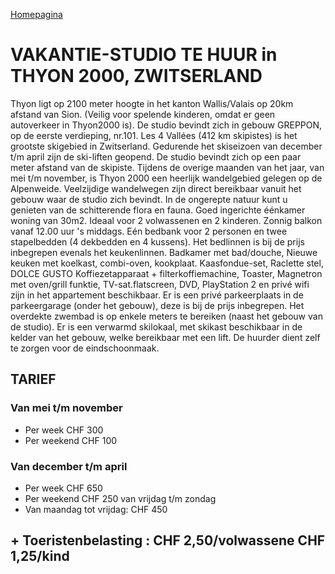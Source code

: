 [Homepagina](README.md)

# VAKANTIE-STUDIO TE HUUR in THYON 2000, ZWITSERLAND

Thyon ligt op 2100 meter hoogte in het kanton Wallis/Valais op 20km afstand van Sion. (Veilig voor spelende kinderen, omdat er geen autoverkeer in Thyon2000 is). De studio bevindt zich in gebouw GREPPON, op de eerste verdieping, nr.101.
Les 4 Vallées (412 km skipistes) is het grootste skigebied in Zwitserland. Gedurende het skiseizoen van december t/m april zijn de ski-liften geopend. De studio bevindt zich op een paar meter afstand van de skipiste.
Tijdens de overige maanden van het jaar, van mei t/m november, is Thyon 2000 een heerlijk wandelgebied gelegen op de Alpenweide. Veelzijdige wandelwegen zijn direct bereikbaar vanuit het gebouw waar de studio zich bevindt. In de ongerepte natuur kunt u genieten van de schitterende flora en fauna.
Goed ingerichte éénkamer woning van 30m2. Ideaal voor 2 volwassenen en 2 kinderen.
Zonnig balkon vanaf 12.00 uur 's middags. Eén bedbank voor 2 personen en twee stapelbedden (4 dekbedden en 4 kussens). Het bedlinnen is bij de prijs inbegrepen evenals het keukenlinnen.
Badkamer met bad/douche, Nieuwe keuken met koelkast, combi-oven, kookplaat.
Kaasfondue-set, Raclette stel, DOLCE GUSTO Koffiezetapparaat + filterkoffiemachine, Toaster, Magnetron met oven/grill funktie, TV-sat.flatscreen, DVD, PlayStation 2 en privé wifi zijn in het appartement beschikbaar.
Er is een privé parkeerplaats in de parkeergarage (onder het gebouw), deze is bij de prijs inbegrepen.
Het overdekte zwembad is op enkele meters te bereiken (naast het gebouw van de studio).
Er is een verwarmd skilokaal, met skikast beschikbaar in de kelder van het gebouw, welke bereikbaar met een lift.
De huurder dient zelf te zorgen voor de eindschoonmaak.

## TARIEF

### Van mei t/m november

- Per week CHF 300
- Per weekend CHF 100

### Van december t/m april

- Per week CHF 650
- Per weekend CHF 250 van vrijdag t/m zondag
- Van maandag tot vrijdag: CHF 450

## + Toeristenbelasting : CHF 2,50/volwassene CHF 1,25/kind